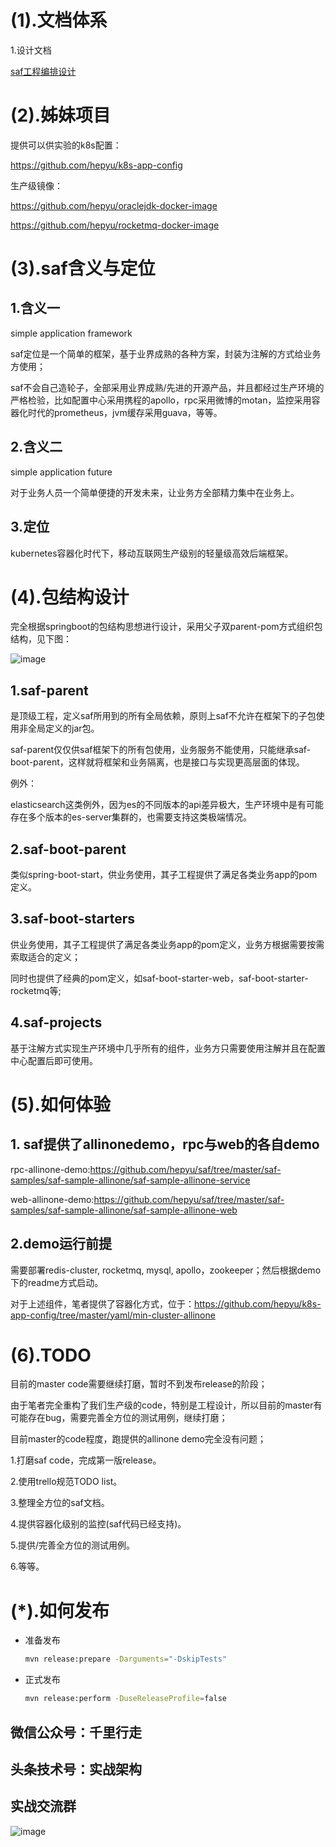 # (1).文档体系

1.设计文档

[saf工程编排设计](https://github.com/hepyu/saf/wiki/project%E7%BC%96%E6%8E%92%E8%AE%BE%E8%AE%A1)

# (2).姊妹项目

提供可以供实验的k8s配置：

https://github.com/hepyu/k8s-app-config

生产级镜像：

https://github.com/hepyu/oraclejdk-docker-image

https://github.com/hepyu/rocketmq-docker-image

# (3).saf含义与定位

## 1.含义一

simple application framework

saf定位是一个简单的框架，基于业界成熟的各种方案，封装为注解的方式给业务方使用；

saf不会自己造轮子，全部采用业界成熟/先进的开源产品，并且都经过生产环境的严格检验，比如配置中心采用携程的apollo，rpc采用微博的motan，监控采用容器化时代的prometheus，jvm缓存采用guava，等等。

## 2.含义二

simple application future

对于业务人员一个简单便捷的开发未来，让业务方全部精力集中在业务上。

## 3.定位

kubernetes容器化时代下，移动互联网生产级别的轻量级高效后端框架。


# (4).包结构设计

完全根据springboot的包结构思想进行设计，采用父子双parent-pom方式组织包结构，见下图：

![image](https://github.com/hepyu/saf-private/blob/master/images/saf-framework/%E5%8C%85%E7%BB%93%E6%9E%84%E8%AE%BE%E8%AE%A1.jpg)

## 1.saf-parent

是顶级工程，定义saf所用到的所有全局依赖，原则上saf不允许在框架下的子包使用非全局定义的jar包。

saf-parent仅仅供saf框架下的所有包使用，业务服务不能使用，只能继承saf-boot-parent，这样就将框架和业务隔离，也是接口与实现更高层面的体现。

例外：

elasticsearch这类例外，因为es的不同版本的api差异极大，生产环境中是有可能存在多个版本的es-server集群的，也需要支持这类极端情况。

## 2.saf-boot-parent

类似spring-boot-start，供业务使用，其子工程提供了满足各类业务app的pom定义。

## 3.saf-boot-starters

供业务使用，其子工程提供了满足各类业务app的pom定义，业务方根据需要按需索取适合的定义；

同时也提供了经典的pom定义，如saf-boot-starter-web，saf-boot-starter-rocketmq等;

## 4.saf-projects

基于注解方式实现生产环境中几乎所有的组件，业务方只需要使用注解并且在配置中心配置后即可使用。

# (5).如何体验

## 1. saf提供了allinonedemo，rpc与web的各自demo

rpc-allinone-demo:https://github.com/hepyu/saf/tree/master/saf-samples/saf-sample-allinone/saf-sample-allinone-service

web-allinone-demo:https://github.com/hepyu/saf/tree/master/saf-samples/saf-sample-allinone/saf-sample-allinone-web

## 2.demo运行前提

需要部署redis-cluster, rocketmq, mysql, apollo，zookeeper；然后根据demo下的readme方式启动。

对于上述组件，笔者提供了容器化方式，位于：https://github.com/hepyu/k8s-app-config/tree/master/yaml/min-cluster-allinone


# (6).TODO

目前的master code需要继续打磨，暂时不到发布release的阶段；

由于笔者完全重构了我们生产级的code，特别是工程设计，所以目前的master有可能存在bug，需要完善全方位的测试用例，继续打磨；

目前master的code程度，跑提供的allinone demo完全没有问题；

1.打磨saf code，完成第一版release。

2.使用trello规范TODO list。

3.整理全方位的saf文档。

4.提供容器化级别的监控(saf代码已经支持)。

5.提供/完善全方位的测试用例。

6.等等。


# (*).如何发布

- 准备发布

  ```bash
  mvn release:prepare -Darguments="-DskipTests"
  ```

- 正式发布

  ```bash 
  mvn release:perform -DuseReleaseProfile=false
  ```
  
## 微信公众号：千里行走

## 头条技术号：实战架构

## 实战交流群

![image](https://github.com/hepyu/saf/blob/master/images/k8s.png)
